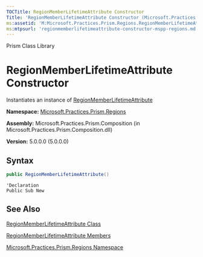 ```yaml
---
TOCTitle: RegionMemberLifetimeAttribute Constructor
Title: 'RegionMemberLifetimeAttribute Constructor (Microsoft.Practices.Prism.Regions)'
ms:assetid: 'M:Microsoft.Practices.Prism.Regions.RegionMemberLifetimeAttribute.\#ctor'
ms:mtpsurl: 'regionmemberlifetimeattribute-constructor-mspp-regions.md'
---
```


Prism Class Library

RegionMemberLifetimeAttribute Constructor
=========================================

Instantiates an instance of [RegionMemberLifetimeAttribute](regionmemberlifetimeattribute-class-mspp-regions.md)

**Namespace:** [Microsoft.Practices.Prism.Regions](mspp-regions-namespace.md)

**Assembly:** Microsoft.Practices.Prism.Composition (in Microsoft.Practices.Prism.Composition.dll)

**Version:** 5.0.0.0 (5.0.0.0)


## Syntax


```C#
public RegionMemberLifetimeAttribute()
```
```VB
'Declaration
Public Sub New
```
See Also
--------


[RegionMemberLifetimeAttribute Class](regionmemberlifetimeattribute-class-mspp-regions.md)

[RegionMemberLifetimeAttribute Members](regionmemberlifetimeattribute-members-mspp-regions.md)

[Microsoft.Practices.Prism.Regions Namespace](mspp-regions-namespace.md)

